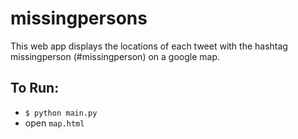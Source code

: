 # missingpersons
This web app displays the locations of each tweet with the hashtag missingperson (#missingperson) on a google map.
## To Run:
* ```$ python main.py```
* open `map.html`
